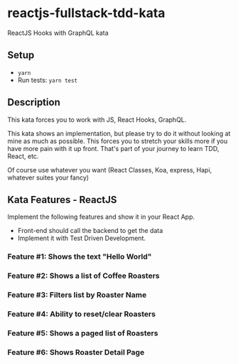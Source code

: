 # reactjs-fullstack-tdd-kata
ReactJS Hooks with GraphQL kata

## Setup
- `yarn`
- Run tests: `yarn test`

## Description
This kata forces you to work with JS, React Hooks, GraphQL.

This kata shows an implementation, but please try to do it without looking at mine as much as possible.  This forces you to stretch your skills more if you have more pain with it up front.  That's part of your journey to learn TDD, React, etc.

Of course use whatever you want (React Classes, Koa, express, Hapi, whatever suites your fancy)

## Kata Features - ReactJS
Implement the following features and show it in your React App.

- Front-end should call the backend to get the data
- Implement it with Test Driven Development.


### Feature #1: Shows the text "Hello World"
### Feature #2: Shows a list of Coffee Roasters
### Feature #3: Filters list by Roaster Name
### Feature #4: Ability to reset/clear Roasters
### Feature #5: Shows a paged list of Roasters
### Feature #6: Shows Roaster Detail Page

